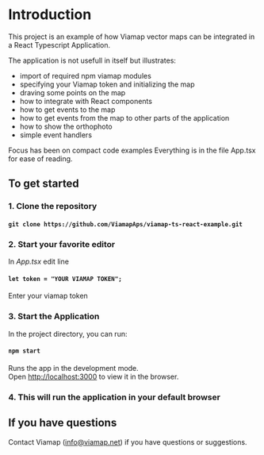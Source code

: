 # Introduction

This project is an example of how Viamap vector maps can be integrated in a React Typescript Application.

The application is not usefull in itself but illustrates:

- import of required npm viamap modules
- specifying your Viamap token and initializing the map
- draving some points on the map
- how to integrate with React components
- how to get events to the map
- how to get events from the map to other parts of the application
- how to show the orthophoto
- simple event handlers

Focus has been on compact code examples
Everything is in the file App.tsx for ease of reading.

## To get started

### 1. Clone the repository 

#### `git clone https://github.com/ViamapAps/viamap-ts-react-example.git`

### 2. Start your favorite editor

In _App.tsx_ edit line 
####    `let token = "YOUR VIAMAP TOKEN";`
Enter your viamap token

### 3.  Start the Application

In the project directory, you can run:

#### `npm start`

Runs the app in the development mode.\
Open [http://localhost:3000](http://localhost:3000) to view it in the browser.

### 4.  This will run the application in your default browser

## If you have questions

Contact Viamap (info@viamap.net) if you have questions or suggestions.


